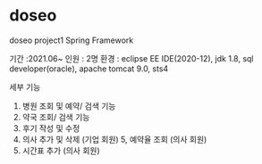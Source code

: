 # doseo
doseo project1
Spring Framework

기간 :2021.06~
인원 : 2명
환경 : eclipse EE IDE(2020-12), jdk 1.8, sql developer(oracle), apache tomcat 9.0, sts4

세부 기능
1. 병원 조회 및 예약/ 검색 기능
2. 약국 조회/ 검색 기능
3. 후기 작성 및 수정
4. 의사 추가 및 삭제 (기업 회원)
5, 예약율 조회 (의사 회원)
6. 시간표 추가 (의사 회원)
